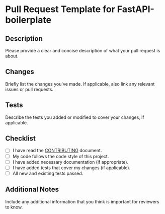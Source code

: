 # Pull Request Template for FastAPI-boilerplate

## Description
Please provide a clear and concise description of what your pull request is about.

## Changes
Briefly list the changes you've made. If applicable, also link any relevant issues or pull requests.

## Tests
Describe the tests you added or modified to cover your changes, if applicable.

## Checklist
- [ ] I have read the [CONTRIBUTING](CONTRIBUTING.md) document.
- [ ] My code follows the code style of this project.
- [ ] I have added necessary documentation (if appropriate).
- [ ] I have added tests that cover my changes (if applicable).
- [ ] All new and existing tests passed.

## Additional Notes
Include any additional information that you think is important for reviewers to know.
